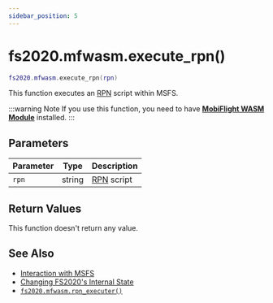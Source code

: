 ```yaml
---
sidebar_position: 5
---
```


# fs2020.mfwasm.execute_rpn()
```lua
fs2020.mfwasm.execute_rpn(rpn)
```
This function executes an [RPN](https://docs.flightsimulator.com/html/Additional_Information/Reverse_Polish_Notation.htm) script within MSFS.

:::warning Note
If you use this function, you need to have [**MobiFlight WASM Module**](https://github.com/MobiFlight/MobiFlight-WASM-Module) installed.
:::

## Parameters
|Parameter|Type|Description|
|-|-|-|
|`rpn`|string|[RPN](https://docs.flightsimulator.com/html/Additional_Information/Reverse_Polish_Notation.htm) script|


## Return Values
This function doesn't return any value.

## See Also
- [Interaction with MSFS](/guide/msfs)
- [Changing FS2020's Internal State](/guide/msfs#changing-fs2020s-internal-state)
- [`fs2020.mfwasm.rpn_executer()`](/libs/fs2020/fs2020_mfwasm_rpn_executer)
